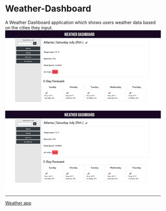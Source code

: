 # Weather-Dashboard
A Weather Dashboard application which shows users weather data based on the cities they input.
<img src="screenshot.jpg" width ="600"></img>
![ScreenShot](screenshot.jpg)

- - -
[Weather app](https://santu14.github.io/Weather-Dashboard/)
